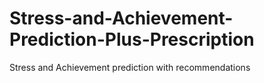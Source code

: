 # Stress-and-Achievement-Prediction-Plus-Prescription
Stress and Achievement prediction with recommendations
